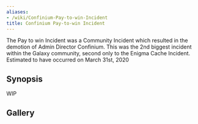 ```yaml
---
aliases:
- /wiki/Confinium-Pay-to-win-Incident
title: Confinium Pay-to-win Incident
---
```


The Pay to win Incident was a Community Incident which resulted in the demotion of Admin Director Confinium. This was the 2nd biggest incident within the Galaxy community, second only to the Enigma Cache Incident. Estimated to have occurred on March 31st, 2020

## Synopsis

WIP

## Gallery